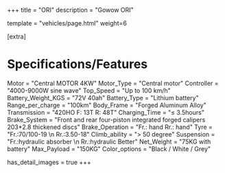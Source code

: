 +++
title = "ORI"
description = "Gowow ORI"

template = "vehicles/page.html"
weight=6

[extra]
# Specifications/Features
Motor = "Central MOTOR 4KW"
Motor_Type = "Central motor"
Controller = "4000-9000W sine wave"
Top_Speed = "Up to 100 km/h"
Battery_Weight_KGS = "72V 40ah"
Battery_Type = "Lithium battery"
Range_per_charge = "100km"
Body_Frame = "Forged Aluminum Alloy"
Transmission = "420HO F: 13T R: 48T"
Charging_Time = "≤ 3.5hours"
Brake_System = "Front and rear four-piston integrated forged calipers 203*2.8 thickened discs"
Brake_Operation = "Fr.: hand   Rr.: hand"
Tyre = "Fr.:70/100-19 \n Rr.:3.50-18"
Climb_ability = "> 50 degree"
Suspension = "Fr.:hydraulic absorber \n Rr.:hydraulic Better"
Net_Weight = "75KG with battery"
Max_Payload = "150KG"
Color_options = "Black / White / Grey"

has_detail_images = true
+++
